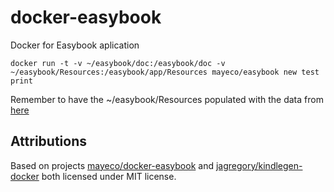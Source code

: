 # docker-easybook
Docker for Easybook aplication

    docker run -t -v ~/easybook/doc:/easybook/doc -v ~/easybook/Resources:/easybook/app/Resources mayeco/easybook new test print

Remember to have the ~/easybook/Resources populated with the data from [here](https://github.com/javiereguiluz/easybook/tree/master/app/Resources)

## Attributions
Based on projects [mayeco/docker-easybook](https://github.com/mayeco/docker-easybook) and [jagregory/kindlegen-docker](https://github.com/jagregory/kindlegen-docker) both licensed under MIT license.
